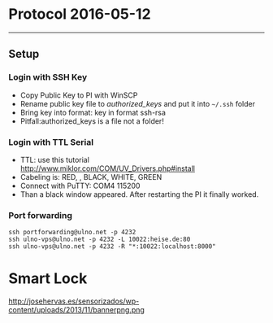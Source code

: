 # Protocol 2016-05-12
---
## Setup
### Login with SSH Key
* Copy Public Key to PI with WinSCP 
* Rename public key file to *authorized_keys* and put it into ```~/.ssh``` folder
* Bring key into format: key in format ssh-rsa <key> <email>
* Pitfall:authorized_keys is a file not a folder!

### Login with TTL Serial
* TTL: use this tutorial http://www.miklor.com/COM/UV_Drivers.php#install
* Cabeling is: RED, <empty>, BLACK, WHITE, GREEN
* Connect with PuTTY: COM4 115200
* Than a black window appeared. After restarting the PI it finally worked.

### Port forwarding
    ssh portforwarding@ulno.net -p 4232
    ssh ulno-vps@ulno.net -p 4232 -L 10022:heise.de:80
    ssh ulno-vps@ulno.net -p 4232 -R "*:10022:localhost:8000"

# Smart Lock

http://josehervas.es/sensorizados/wp-content/uploads/2013/11/bannerpng.png